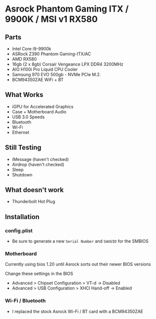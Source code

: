 # Asrock Phantom Gaming ITX / 9900K / MSI v1 RX580

## Parts
* Intel Core i9-9900k
* ASRock Z390 Phantom Gaming-ITX/AC
* AMD RX580
* 16gb (2 x 8gb) Corsair Vengeance LPX DDR4 3200MHz
* AIO H100i Pro Liquid CPU Cooler
* Samsung 970 EVO 500gb - NVMe PCIe M.2.
* BCM94350ZAE WiFi + BT

## What Works
* iGPU for Accelerated Graphics
* Case + Motherboard Audio
* USB 3.0 Speeds
* Bluetooth
* Wi-Fi
* Ethernet

## Still Testing
* iMessage (haven't checked)
* Airdrop (haven't checked)
* Sleep
* Shutdown

## What doesn't work
* Thunderbolt Hot Plug

## Installation

### config.plist
* Be sure to generate a new `Serial Number` and `SmUUID` for the SMBIOS

### Motherboard
Currently using bios 1.20 until Asrock sorts out their newer BIOS versions

Change these settings in the BIOS
* Advanced > Chipset Configuration > VT-d -> Disabled
* Advanced > USB Configuration > XHCI Hand-off -> Enabled

### Wi-Fi / Bluetooth 
* I replaced the stock Asrock Wi-Fi / BT card with a BCM94350ZAE

